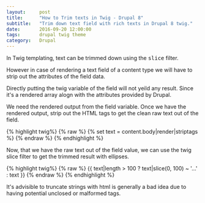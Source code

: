```yaml
---
layout:     post
title:      "How to Trim texts in Twig - Drupal 8"
subtitle:   "Trim down text field with rich texts in Drupal 8 twig."
date:       2016-09-20 12:00:00
tags:       drupal twig theme
category:   Drupal
---
```

In Twig templating, text can be trimmed down using the <kbd>slice</kbd> filter.

However in case of rendering a text field of a content type we will have to strip out the attributes of the field data.

Directly putting the twig variable of the field will not yeild any result. Since it's a rendered array alogn with the attributes provided by Drupal.

We need the rendered output from the field variable. Once we have the rendered output, strip out the HTML tags to get the clean raw text out of the field.

{% highlight twig%}
  {% raw %}
  {% set text = content.body|render|striptags %}
  {% endraw %}
{% endhighlight %}

Now, that we have the raw text out of the field value, we can use the twig slice filter to get the trimmed result with ellipses.

{% highlight twig%}
  {% raw %}
  {{ text|length > 100 ? text|slice(0, 100) ~ '...' : text }}
  {% endraw %}
{% endhighlight %}

It's advisible to truncate strings with html is generally a bad idea due to having potential unclosed or malformed tags.
